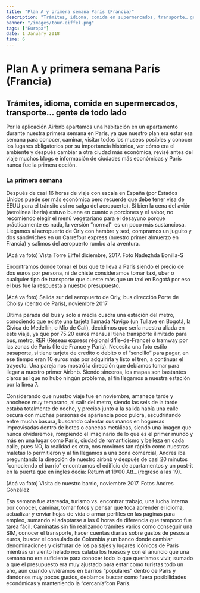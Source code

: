 ```yaml
---
title: "Plan A y primera semana París (Francia)"
description: "Trámites, idioma, comida en supermercados, transporte… gente de todo lado"
banner: "/images/tour-eiffel.png"
tags: ["Europa"]
date: 1 January 2018
time: 6
---
```



# Plan A y primera semana París (Francia)

## Trámites, idioma, comida en supermercados, transporte… gente de todo lado

Por la aplicación Airbnb apartamos una habitación en un apartamento durante nuestra primera semana en París, ya que nuestro plan era estar esa semana para conocer, caminar, visitar todos los museos posibles y conocer los lugares obligatorios por su importancia histórica, ver cómo era el ambiente y después cambiar a otra ciudad más económica, revisé antes del viaje muchos blogs e información de ciudades más económicas y París nunca fue la primera opción.

### La primera semana

Después de casi 16 horas de viaje con escala en España (por Estados Unidos puede ser más económica pero recuerde que debe tener visa de EEUU para el tránsito así no salga del aeropuerto). Si bien la cena del avión (aerolínea Iberia) estuvo buena en cuanto a porciones y el sabor, no recomiendo elegir el menú vegetariano para el desayuno porque prácticamente es nada, la versión “normal'' es un poco más sustanciosa. Llegamos al aeropuerto de Orly con hambre y sed, compramos un juguito y dos sándwiches en un Carrefour express (nuestro primer almuerzo en Francia) y salimos del aeropuerto rumbo a la aventura.

(Acá va foto)
Vista Torre Eiffel diciembre, 2017. Foto Nadezhda Bonilla-S

Encontramos donde tomar el bus que te lleva a París siendo el precio de dos euros por persona, ni de chiste consideramos tomar taxi, uber o cualquier tipo de transporte que cueste más que un taxi en Bogotá por eso el bus fue la respuesta a nuestro presupuesto.

(Acá va foto)
Salida sur del aeropuerto de Orly, bus dirección Porte de Choisy (centro de París), noviembre 2017

Última parada del bus y solo a media cuadra una estación del metro, conociendo que existe una tarjeta llamada Navigo (un Tullave en Bogotá, la Cívica de Medellín, o Mío de Calí), decidimos que sería nuestra aliada en este viaje, ya que por 75.20 euros mensual tiene transporte ilimitado para bus, metro, RER (Réseau express régional d'Île-de-France) o tramway por las zonas de París (Île de France y París). Necesita una foto estilo pasaporte, si tiene tarjeta de credito o debito o el “sencillo” para pagar, en ese tiempo eran 10 euros más por adquirirla y listo el tren, a continuar el trayecto. Una pareja nos mostró la dirección que debíamos tomar para llegar a nuestro primer Airbnb. Siendo sinceros, los mapas son bastantes claros así que no hubo ningún problema, al fin llegamos a nuestra estación por la línea 7.

Considerando que nuestro viaje fue en noviembre, amanece tarde y anochece muy temprano, al salir del metro, siendo las seis de la tarde estaba totalmente de noche, y preciso junto a la salida había una calle oscura con muchas personas de apariencia poco pulcra, escudriñando entre mucha basura, buscando calentar sus manos en hogueras improvisadas dentro de botes o canecas metálicas, siendo una imagen que nunca olvidaremos, rompiendo el imaginario de lo que es el primer mundo y más en una lugar como París, ciudad de romanticismo y belleza en cada calle, pues NO, la realidad es otra, nos movimos tan rápido como nuestras maletas lo permitieron y al fin llegamos a una zona comercial, Andres iba preguntando la dirección de nuestro airbnb y después de casi 20 minutos “conociendo el barrio” encontramos el edificio de apartamentos y un post-it en la puerta que en ingles decia: Return at 19:00 Att…(regreso a las 19).

(Acá va foto)
Visita de nuestro barrio, noviembre 2017. Fotos Andres González

Esa semana fue atareada, turismo vs. encontrar trabajo, una lucha interna por conocer, caminar, tomar fotos y pensar que toca aprender el idioma, actualizar y enviar hojas de vida o armar perfiles en las páginas para empleo, sumando el adaptarse a las 6 horas de diferencia que tampoco fue tarea fácil. Caminatas sin fin realizando trámites varios como conseguir una SIM, conocer el transporte, hacer cuentas diarias sobre gastos de pesos a euros, buscar el consulado de Colombia y un banco donde cambiar denominaciones y disfrutar de los paisajes y lugares icónicos de París mientras un viento helado nos calaba los huesos y con el anuncio que una semana no era suficiente para conocer todo lo que queríamos vivir, sumado a que el presupuesto era muy ajustado para estar como turistas todo un año, aún cuando viviéramos en barrios “populares” dentro de París y dándonos muy pocos gustos, debíamos buscar como fuera posibilidades económicas y manteniendo la “cercanía”con París.
